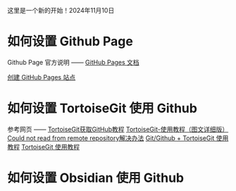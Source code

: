 这里是一个新的开始！2024年11月10日

# 如何设置 Github Page

Github Page 官方说明 —— [GitHub Pages 文档](https://docs.github.com/zh/pages)

[创建 GitHub Pages 站点](https://docs.github.com/zh/pages/getting-started-with-github-pages/creating-a-github-pages-site)

# 如何设置 TortoiseGit 使用 Github

参考网页 —— [TortoiseGit获取GitHub教程](https://blog.csdn.net/u011966339/article/details/106250920)
[TortoiseGit-使用教程（图文详细版）](https://www.cnblogs.com/R-bear/p/17833975.html)
[Could not read from remote repository解决办法](https://blog.csdn.net/lord_y/article/details/98592811)
[Git/Github + TortoiseGit 使用教程](https://developer.aliyun.com/article/357080)
[TortoiseGit 使用教程](https://www.cnblogs.com/anayigeren/p/10177027.html)

# 如何设置 Obsidian 使用 Github


